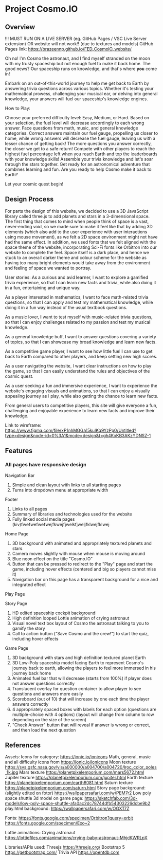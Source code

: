 # Project Cosmo.IO
## Overview
!!! MUST RUN ON A LIVE SERVER (eg. GitHub Pages / VSC Live Server extension) OR website will not work!! (due to textures and models)
GitHub Pages link: https://brazeennp.github.io/FED_CosmoIO_website/

Oh no!
I'm Cosmo the astronaut, and I find myself stranded on the moon with my trusty spaceship but not enough fuel to make it back home. The good news? Our spaceship runs on knowledge, and that's where **you** come in!

Embark on an out-of-this-world journey to help me get back to Earth by answering trivia questions across various topics. Whether it's testing your mathematical prowess, challenging your musical ear, or delving into general knowledge, your answers will fuel our spaceship's knowledge engines.

How to Play:

Choose your preferred difficulty level: Easy, Medium, or Hard. Based on your selection, the fuel level will decrease accordingly to each wrong answer.
Face questions from math, music, and general knowledge categories.
Correct answers maintain our fuel gauge, propelling us closer to home, while wrong answers will decrease the fuel gauge, leaving us with a lesser chance of getting back!
The more questions you answer correctly, the closer we get to a safe return!
Compete with other players to reach the highest fuel percentage left when you reach Earth and top the leaderboards with your knowledge skills!
Assemble your trivia knowledge and let's soar through the stars together. Get ready for an astronomical adventure that combines learning and fun. Are you ready to help Cosmo make it back to Earth?

Let your cosmic quest begin! 

## Design Process
For parts the design of this website, we decided to use a 3D JavaScript library called three.js to add planets and stars in a 3-dimensional space. The first thing that comes to mind when people think of space is a vast, never-ending void, so we 
made sure to make it feel like that by adding 3D elements (which also add to the user experience with user interactions using mouse movement), as we felt a 2D space environment might not have had the same effect. In addition, we used fonts that
we felt aligned with the space theme of the website, incorporating Sci-Fi fonts like Orbitron into our website to complete the feel. Space itself is a dark place, 
and hence we stuck to an overall darker theme and colour scheme for the website as having too many bright elements would take away from the environment and feeling of space we wanted to portray.

User stories:
As a curious and avid learner, I want to explore a gamified trivia experience, so that I can learn new facts and trivia, while also doing it in a fun, entertaining and unique way.

As a player interested in mathematics, I want to face math-related trivia questions, so that I can apply and test my mathematical knowledge, while doing it in a fun way instead of the usual textbook questions.

As a music lover, I want to test myself with music-related trivia questions, so that I can enjoy challenges related to my passion and test my musical knowledge.

As a general knowledge buff, I want to answer questions covering a variety of topics, so that I can showcase my broad knowledge and learn new facts.

As a competitive game player, I want to see how little fuel I can use to get back to Earth compared to other players, and keep setting new high scores.

As a user navigating the website, I want clear instructions on how to play the game, so that I can easily understand the rules and objectives of the cosmic quest.

As a user seeking a fun and immersive experience, I want to experience the website's engaging visuals and animations, so that I can enjoy a visually appealing journey as I play, while also getting the chance to learn new facts.

From general users to competitive players, this site will give everyone a fun, challenging and enjoyable experience to learn new facts and improve their knowledge.

Link to wireframe: https://www.figma.com/file/xP1nhMGGa15kuIKq9YzPp0/Untitled?type=design&node-id=0%3A1&mode=design&t=gh4KoKB3AKzYDNSZ-1

## Features
### All pages have responsive design
Navigation Bar
1. Simple and clean layout with links to all starting pages
2. Turns into dropdown menu at appropriate width

Footer
1. Links to all pages
2. Summary of libraries and technologies used for the website
3. Fully linked social media pages (kiv)fwefwefwefwejfkwejfjwelkfjweljfklwejfklwej

Home Page
1. 3D background with animated and appropriately textured planets and stars
2. Camera moves slightly with mouse when mouse is moving around
3. Blue neon effect on the title "Cosmo.IO"
4. Button that can be pressed to redirect to the "Play" page and start the game, including hover effects (centered and big so players cannot miss it)
5. Navigation bar on this page has a transparent background for a nice and integrated effect

Play Page 

Story Page
1. HD edited spaceship cockpit background
2. High definition looped Lottie animation of crying astronaut
3. Visual novel text box layout of Cosmo the astronaut talking to you to gamify the story
4. Call to action button ("Save Cosmo and the crew!") to start the quiz, including hover effects

Game Page
1. 3D background with stars and high definition textured planet Earth
2. 3D Low-Poly spaceship model facing Earth to represent Cosmo's journey back to earth, allowing the players to feel more immersed in his journey back home
3. Animated fuel bar that will decrease (starts from 100%) if player does not answer questions correctly
4. Translucent overlay for question container to allow player to see questions and answers more easily
5. Scoreboard (out of 10) that will increase by one each time the player answers correctly
6. 4 appropriately spaced boxes with labels for each option (questions are multiple-choice with 4 options) (layout will change from column to row depending on the size of the screen)
7. "Check Answer" button that will reveal if answer is wrong or correct, and then load the next question

## References
Assets:
Icons for category:
https://ionic.io/ionicons
Math, general, music and all difficulty icons from
https://ionic.io/ionicons
Moon texture
https://svs.gsfc.nasa.gov/vis/a000000/a004700/a004720/lroc_color_poles_1k.jpg
Mars texture
https://planetpixelemporium.com/mars5672.html
Jupiter texture
https://planetpixelemporium.com/jupiter.html
Earth texture
https://planetpixelemporium.com/earth8081.html
Saturn texture
https://planetpixelemporium.com/saturn.html
Story page background: (slightly edited on fotor)
https://wallpapersafari.com/w/PEM7r2
Low poly space shuttle 3d model on game page:
https://sketchfab.com/3d-models/low-poly-space-shuttle-afa0ac2dc78744dfb54303226dcbe9b2
play.html background:
https://wallpapersafari.com/w/OGXT7Z

Fonts:
https://fonts.google.com/specimen/Orbitron?query=orbit
https://fonts.google.com/specimen/Exo+2

Lottie animations:
Crying astronaut
https://lottiefiles.com/animations/crying-baby-astronaut-MhjdKWRLpX

Libraries/APIs used:
Threejs
https://threejs.org/
Bootstrap 5
https://getbootstrap.com/
Trivia API
https://opentdb.com










